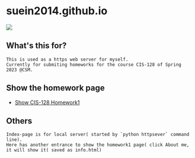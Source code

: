 # suein2014.github.io
![](https://img.shields.io/badge/CIS--128-homework1-green)


## What's this for?
    This is used as a https web server for myself.
    Currently for submiting homeworks for the course CIS-128 of Spring 2023 @CSM.


## Show the homework page
* [Show CIS-128 Homework1](https://suein2014.github.io/homework1.html)


## Others
    Index-page is for local server( started by `python httpsever` command line).
    Here has another entrance to show the homework1 page( click About me, it will show it( saved as info.html)

  
